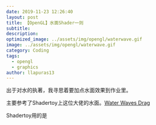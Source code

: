 ```yaml
---
date: 2019-11-23 12:26:40
layout: post
title: 【OpenGL】水面Shader一则
subtitle: 
description: 
optimized_image: ../assets/img/opengl/waterwave.gif
image: ../assets/img/opengl/waterwave.gif
category: Coding
tags:
  - opengl
  - graphics
author: llapuras13
---
```


出于对水的执著，我寻思着要加点水面效果到作业里。

主要参考了Shadertoy上这位大佬的水面。[Water Waves Drag](https://www.shadertoy.com/view/4dBcRD)

Shadertoy用的是
